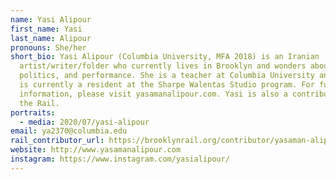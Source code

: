 ```yaml
---
name: Yasi Alipour
first_name: Yasi
last_name: Alipour
pronouns: She/her
short_bio: Yasi Alipour (Columbia University, MFA 2018) is an Iranian
  artist/writer/folder who currently lives in Brooklyn and wonders about paper,
  politics, and performance. She is a teacher at Columbia University and SVA and
  is currently a resident at the Sharpe Walentas Studio program. For further
  information, please visit yasamanalipour.com. Yasi is also a contributor of
  the Rail.
portraits:
  - media: 2020/07/yasi-alipour
email: ya2370@columbia.edu
rail_contributor_url: https://brooklynrail.org/contributor/yasaman-alipour
website: http://www.yasamanalipour.com
instagram: https://www.instagram.com/yasialipour/
---
```


